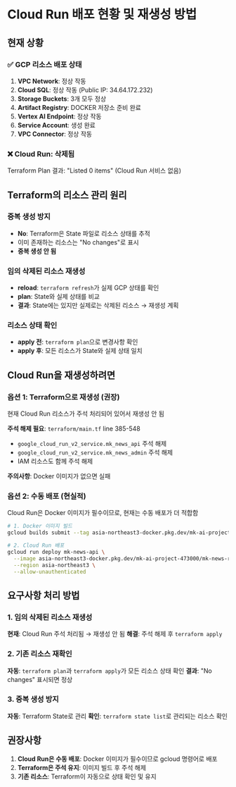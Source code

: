 # Cloud Run 배포 현황 및 재생성 방법

## 현재 상황

### ✅ **GCP 리소스 배포 상태**

1. **VPC Network**: 정상 작동
2. **Cloud SQL**: 정상 작동 (Public IP: 34.64.172.232)
3. **Storage Buckets**: 3개 모두 정상
4. **Artifact Registry**: DOCKER 저장소 준비 완료
5. **Vertex AI Endpoint**: 정상 작동
6. **Service Account**: 생성 완료
7. **VPC Connector**: 정상 작동

### ❌ **Cloud Run**: 삭제됨

Terraform Plan 결과: "Listed 0 items" (Cloud Run 서비스 없음)

## Terraform의 리소스 관리 원리

### 중복 생성 방지
- **No**: Terraform은 State 파일로 리소스 상태를 추적
- 이미 존재하는 리소스는 "No changes"로 표시
- **중복 생성 안 됨**

### 임의 삭제된 리소스 재생성
- **reload**: `terraform refresh`가 실제 GCP 상태를 확인
- **plan**: State와 실제 상태를 비교
- **결과**: State에는 있지만 실제로는 삭제된 리소스 → 재생성 계획

### 리소스 상태 확인
- **apply 전**: `terraform plan`으로 변경사항 확인
- **apply 후**: 모든 리소스가 State와 실제 상태 일치

## Cloud Run을 재생성하려면

### 옵션 1: Terraform으로 재생성 (권장)
현재 Cloud Run 리소스가 주석 처리되어 있어서 재생성 안 됨

**주석 해제 필요**: `terraform/main.tf` line 385-548
- `google_cloud_run_v2_service.mk_news_api` 주석 해제
- `google_cloud_run_v2_service.mk_news_admin` 주석 해제
- IAM 리소스도 함께 주석 해제

**주의사항**: Docker 이미지가 없으면 실패

### 옵션 2: 수동 배포 (현실적)
Cloud Run은 Docker 이미지가 필수이므로, 현재는 수동 배포가 더 적합함

```bash
# 1. Docker 이미지 빌드
gcloud builds submit --tag asia-northeast3-docker.pkg.dev/mk-ai-project-473000/mk-news-repo/mk-news-api:latest

# 2. Cloud Run 배포
gcloud run deploy mk-news-api \
  --image asia-northeast3-docker.pkg.dev/mk-ai-project-473000/mk-news-repo/mk-news-api:latest \
  --region asia-northeast3 \
  --allow-unauthenticated
```

## 요구사항 처리 방법

### 1. 임의 삭제된 리소스 재생성
**현재**: Cloud Run 주석 처리됨 → 재생성 안 됨
**해결**: 주석 해제 후 `terraform apply`

### 2. 기존 리소스 재확인
**자동**: `terraform plan`과 `terraform apply`가 모든 리소스 상태 확인
**결과**: "No changes" 표시되면 정상

### 3. 중복 생성 방지
**자동**: Terraform State로 관리
**확인**: `terraform state list`로 관리되는 리소스 확인

## 권장사항

1. **Cloud Run은 수동 배포**: Docker 이미지가 필수이므로 gcloud 명령어로 배포
2. **Terraform은 주석 유지**: 이미지 빌드 후 주석 해제
3. **기존 리소스**: Terraform이 자동으로 상태 확인 및 유지
